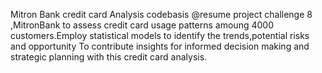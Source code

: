 Mitron Bank credit card Analysis codebasis @resume project challenge 8 ,MitronBank to assess credit card usage patterns amoung 4000 customers.Employ statistical models to identify the trends,potential risks and opportunity To contribute insights for informed decision making and strategic planning with this credit card analysis.
